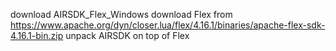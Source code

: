 download AIRSDK_Flex_Windows
download Flex from https://www.apache.org/dyn/closer.lua/flex/4.16.1/binaries/apache-flex-sdk-4.16.1-bin.zip
unpack AIRSDK on top of Flex
